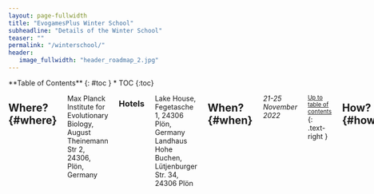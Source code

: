 ```yaml
---
layout: page-fullwidth
title: "EvogamesPlus Winter School"
subheadline: "Details of the Winter School"
teaser: ""
permalink: "/winterschool/"
header:
   image_fullwidth: "header_roadmap_2.jpg"
---
```

<div class="row">
<div class="medium-4 medium-push-8 columns" markdown="1">
<div class="panel radius" markdown="1">
**Table of Contents**
{: #toc }
*  TOC
{:toc}
</div>
</div><!-- /.medium-4.columns -->



<div class="medium-8 medium-pull-4 columns" markdown="1">

## Where?   {#where}

Max Planck Institute for Evolutionary Biology, August Theinemann Str 2, 24306, Plön, Germany
   
### Hotels
   
   Lake House, Fegetasche 1, 24306 Plön, Germany  <br />
   Landhaus Hohe Buchen,  Lütjenburger Str. 34, 24306 Plön

## When?   {#when}

*21-25 November 2022* 

<small markdown="1">[Up to table of contents](#toc)</small>
{: .text-right }


## How?   {#how}

### How to get to Plön

[Instructions](https://www.evolbio.mpg.de/15109/directions)


### How do I pay for the accommodation? food? travel?

For accommodation:
Coverd by EG+

For food:
Dinner on Tuesday and Thursday self payment subject to reimbursement  <br />
All lunches and dinners on Monday and Wednesday are covered by EG+

For travel:
Self payment subject to reimbursement

<small markdown="1">[Up to table of contents](#toc)</small>
{: .text-right }

## Schedule

The schedule is as follows:

<img src="{{ site.url }}/images/schedule.jpg">

The workshop will be also available online when possible.

### Zoom rooms
   
[Presentations and tutotials](https://zoom.us/j/5603841649?pwd=Y1U2ZGNTbW80MGxHZmpLMTZRRDVUUT09)


## Speakers

ESR talks will be 30 mins (25 + 5). Please keep to the schedule and the moderators will ensure that we do not overextend.

Tutorials are 45 mins long.

### Day 1 - Monday

| Time      | Speaker | Title | 
| ----------- | ----------- | ----------- |                                                               
| 1900 -- 2000 | Gosia | Welcome | 


### Day 2 - Tuesday

| Time      | Speaker | Title | 
| ----------- | ----------- | ----------- |
| 0900 -- 0930 | ESR |  |
| 0930 -- 1000 | ESR |  |  
| 1000 -- 1030 | ESR |  |  
| 1100 -- 1130 | ESR |  |  
| 1130 -- 1200 | ESR |  |  
| 1200 -- 1230 | ESR |  |                                                                  
| 1330 -- 1430 | Chaitanya S. Gokhale | Multiplayer evolutionary games |
| 1430 -- 1530 | Kieran Sharkey | Modelling structured populations |
| 1600 -- 1700 | Igor Erovenko | On giving presentations |
| 1700 -- 1800 | Igor Erovenko | ABM structured |

### Day 3 - Wednesday

| Time      | Speaker | Title | 
| ----------- | ----------- | ----------- |
| 0900 -- 1000 | Arne Traulsen | Evolutionary dynamics in structured populations |
| 1030 -- 1100 | ESR |  |
| 1100 -- 1130 | ESR |  |  
| 1130 -- 1200 | ESR |  |                                                                 
| 1300 -- 1400 | Jan Rychtar | Games on graphs |
| 1400 -- 1500 | Mark Broom | Levels of selection |

### Day 4 - Thursday

| Time      | Speaker | Title | 
| ----------- | ----------- | ----------- |
| 0900 -- 0930 | ESR |  |
| 0930 -- 1000 | ESR |  |  
| 1000 -- 1030 | ESR |  |  
| 1100 -- 1130 | ESR |  |  
| 1130 -- 1200 | ESR |  |  
| 1200 -- 1230 | ESR |  |  

### Day 5 - Friday

| Time      | Speaker | Title | 
| ----------- | ----------- | ----------- |
| 0900 -- 1030 | Gosia | Closing remarks | 



### How will we pick the speakers for the ESR talks

https://www2.edc.org/makingmath/studentWork/amidaKuji/AmidaKujiByDavidSenft.pdf
   
   

## Organisers

#### Local
- Małgorzata Fic
- Chaitanya S. Gokhale
- Maren Lehmann

#### EG+
- Katerina Stankova
- Danitsja van Heusden-van Winden

<small markdown="1">[Up to table of contents](#toc)</small>
{: .text-right }
